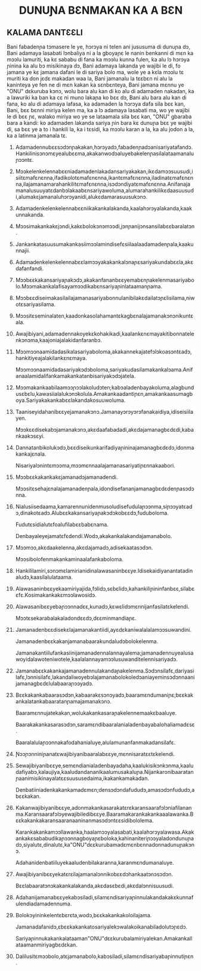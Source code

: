 <h1 align='center'>DUNUƝA BƐNMAKAN KA A BƐN</h1>
<h2>KALAMA DANTƐƐLI</h2>
<p>Bani fabadenɲa tɔmasere le ye, hɔrɔya ni telen ani jususuma di dunuɲa dɔ,
Bani adamaya lasabati lɔnbaliya ni a la gboyaɲɛ le nanin benkanni di mɛn ka mɔɔlu lamuriti, ka kɛ sababu di fana ka mɔɔlu kunna fulen, ka alu lɔ hɔrɔya ɲinina ka alu bɔ misikinaya dɔ,
Bani adamaya lakanda ye wajibi le di, fo jamana ye kɛ jamana dafani le di sariya bolo ma, wole ye a kɛla mɔɔlu tɛ muriti ka don jɛdɛ makadan waa la,
Bani jamanalu la tɛɛbɛn ni alu la kaninteya ye fen ne di mɛn kakan ka sɛnbɛnteya,
Bani jamana mɛnnu ye "ONU" dɛkuruba kɔnɔ, wolu bara alu kan di ko alu di adamaden nakadan, ka a lawuriki ka ban ka cɛ ni muno lakaɲa ko bɛɛ dɔ,
Bani alu bara alu kan di fana, ko alu di adamaya lafasa, ka adamaden la hɔrɔya dafa sila bɛɛ kan,
Bani, bɛɛ bɛnni miriya kelen ma, ka a lɔ adamaya lasabati ma, wo ye wajibi le di bɛɛ ɲɛ, walako miriya wo ye se lataamala sila bɛɛ kan, "ONU" gbaraba bara a kandi: ko adamaden lakanda sariya ɲin bara kɛ dunuɲa bɛɛ ye wajibi di, sa bɛɛ ye a to i hankili la, ka i tɛsidi, ka mɔɔlu karan a la, ka alu jodon a la, ka a latinma jamanala tɛ.</p>
<ol>
  <li>
    <p>Adamadennubɛɛsɔdɔnɲakakan,hɔrɔyadɔ,fabadenɲadɔanisariyatafandɔ.Hankilinisɔnɔmɛyealubɛɛma,akakanwodɔaluyebakelenɲasilalataamanaluɲɔɔntɛ.</p>
  </li>
  <li>
    <p>Mɔɔkelenkelennabɛɛniadamadenlakadansariyakakan,ikɛdamɔɔsuusudi,isiitɛmafɛnɛnna,ifadikolotɛmafɛnɛnna,ikantɛmafɛnɛnna,iladinatɛmafɛnɛnna,ilajamanamarahankilitɛmafɛnɛnna,isɔdɔndiyatɛmafɛnɛnna.Anifanajamanalusuuyatɛdanbɔlakaabɛnsariyawoluma,alumarahankilikɛdaasuusudi,alumakɛjamanaluhɔrɔyanidi,alukɛdamarasuusukɔnɔ.</p>
  </li>
  <li>
    <p>Adamadenkelenkelennabɛɛniikakankalakanda,kaalahɔrɔyalakanda,kaakunnakanda.</p>
  </li>
  <li>
    <p>Mɔɔsimakankakɛjɔndi,kakɛbolokɔnɔmɔɔdi,jɔnɲanijɔnsansilabɛɛbaralatɔn.</p>
  </li>
  <li>
    <p>Jankankatasuusumakankasiimɔɔlamindisefɛsiilaalaadamadenɲala,kaakunnajii.</p>
  </li>
  <li>
    <p>Adamadenkelenkelennabɛɛlamɔɔyakakankalɔnaɲɛsariyakundabɛɛla,akɛdafanfandi.</p>
  </li>
  <li>
    <p>Mɔɔbɛɛkakansariyaɲakɔdɔ,akakanfananbɛɛyemabɛnɲakelenmasariyabolo.Mɔɔmakankalafisayamɔɔdikabɛnsariyaɲinlataamanɲama.</p>
  </li>
  <li>
    <p>Mɔɔbɛɛdiseimakasilailajamanasariyabonnulanibilakɛdailatɔɲɛlisilama,niwotɛsariyasilama.</p>
  </li>
  <li>
    <p>Mɔɔsitɛseminalaten,kaadonkasolahamantɛkagbɛnalajamanakɔnɔnikuntɛala.</p>
  </li>
  <li>
    <p>Awajibiyani,adamadennakoyekɛkohakikadi,kaalankɛnɛmayakitibonnatelenkɔnɔma,kaajoniajalakidanfaranbɔ.</p>
  </li>
  <li>
    <p>Mɔɔmɔɔnaamidadasikalasariyaboloma,akakannekajatefɔlɔkoasɔntɛadɔ,hankitiyeajalakilankɛnɛmaya.</p>
    <p>Mɔɔmɔɔnaamidadasariyakɔdɔboloma,sariyakudasilamakankalɔama.Anifanaalamidalifankamakankatanbisariyakɔdɔjatela.</p>
  </li>
  <li>
    <p>Mɔɔmakankaabilaamɔɔɲɔɔlakoludɔten;kabɔaladenbayakoluma,alagbundusɛbɛlu,kawasiialalukɔnɔkolula.Amakankaadantiɲɛn,amakankaasumagboya.Sariyakakankabɛɛlakandakosuuwoluma.</p>
  </li>
  <li>
    <p>Taaniseyidahanibɛɛyejamanakɔnɔ.Jamanayɔrɔyɔrɔfanakaidiya,idiseisiilayen.</p>
    <p>Mɔɔkɛɛdisekabɔjamanakɔnɔ,akɛdaafabadadi,akɛdajamanagbɛdɛdi,kabankaakɔsɛyi.</p>
  </li>
  <li>
    <p>Dannatanbikolukɔdɔ,bɛɛdiseikunkarifadiyaɲininajamanagbɛdɛdɔ,idonmakankajɛnala.</p>
    <p>Nisariyalɔnintɛmɔɔma,mɔɔmɛnnaalajamanasariyatiɲɛnnakaabori.</p>
  </li>
  <li>
    <p>Mɔɔbɛɛkakankakɛjamanadɔjamanadendi.</p>
    <p>Mɔɔsitɛsehajɛnalajamanadenɲala,idondisefananjamanagbɛdɛdenɲasɔdɔnna.</p>
  </li>
  <li>
    <p>Nialusiisedaama,kamarennunidenmusoludisefudulaɲɔɔnma,siɲɔɔyatɛadɔ,dinakotɛadɔ.Alubɛɛkakansariyaɲakɔdɔkobɛɛdɔ,fuduboloma.</p>
    <p>Fudutɛsidialutɛfoalufilabɛɛbabɛnama.</p>
    <p>Denbayaleyejamatɛfɛdendi.Wodɔ,akakankalakandajamanabolo.</p>
  </li>
  <li>
    <p>Mɔɔmɔɔ,akɛdaakelenna,akɛdajamadɔ,adisekaatasɔdɔn.</p>
    <p>Mɔɔsibolofenmakankaminaalafankaboloma.</p>
  </li>
  <li>
    <p>Hankililamiri,sɔnɔmɛlamirianidinalawasaninbɛɛye.Idisekaidiyanantatadinaludɔ,kaasilalulataama.</p>
  </li>
  <li>
    <p>Alawasaninbɛɛyekaamiriyajida,fɔlidɔ,sɛbɛlidɔ,kahankiliɲininfanbɛɛ,silabɛɛfɛ.Kosimakankakɛmɔɔlawosidɔ.</p>
  </li>
  <li>
    <p>Alawasanibɛɛyebaɲɔɔnnadɛɛ,kunadɔ,kɛwɛlidɔmɛnnijanfasilatɛkelendi.</p>
    <p>Mɔɔtɛsekarabalakaladondɛɛdɔ,dɛɛminmandiaɲɛ.</p>
  </li>
  <li>
    <p>Jamanadenbɛɛdisekɛlajamanakantiidi,ayɛdɛkaniwalalalamɔɔsuwandini.</p>
    <p>Jamanadenbɛɛkakanjamanabaarakundaludɔbolokelenma.</p>
    <p>Jamanakantiilufankasiinijamanadennalannayalema;jamanadennuyealusawoyidalawoteniwotele,kaalalannayamɔɔlusuwanditelennisariyadɔ.</p>
  </li>
  <li>
    <p>Jamanabɛɛkakankajamanadennulakandaɲakelenma.Sɔdɔnsilafɛ,dariyasilafɛ,lɔnnisilafɛ,lakandaliwoyebɔlajamanabolokoledɔaniayeminsɔdɔnnaanijamanagbɛdɛlulabaaraɲɔɔyadɔ.</p>
  </li>
  <li>
    <p>Bɛɛkakankabaarasɔdɔn,kabaarakɛsɔnɔyadɔ,baaramɛndumaniɲɛ;bɛɛkakankalatankabaaratanɲamajamanakɔnɔ.</p>
    <p>Baaramɛnnujatekakan,wolukakankasaraɲakelennemaakɛbaaluye.</p>
    <p>Baarakakankasarasɔdɔn,saramɛndibaaralanialadenbayabalohaliamadɛsɛ.</p>
    <p>Baaralalulaɲɔɔnnakafodahanialuye,alulamunanfanmakadansilafɛ.</p>
  </li>
  <li>
    <p>Ɲɔɔɲɔnniniɲanatɛwajibiyanibaaralabɛɛye,mɛnnisaratɛɛtɛkelendi.</p>
  </li>
  <li>
    <p>Sewajibiyanibɛɛye,semɛndianialadenbayadaha,kaalukisikɔnkɔnma,kaaludafiyabɔ,kalaujiya,kaaludandananikaalumusakaluɲa.Nijankaronibaaratanɲaanimisikinayalatɛɛsuususedaima,ikakankamakadan.</p>
    <p>Denbatiiniadenkakankamadɛmɛn;densɔdɔndafududɔ,amasɔdɔnfududɔ,abɛɛkakan.</p>
  </li>
  <li>
    <p>Kakanwajibiyanibɛɛye,adonmakankasarakatɛrɛkaransaarafɔlɔniafilananma.Karansaarafɔlɔyewajibiledibɛɛye.Baaramakarankakankaaalawanka.Bɛɛkakankakaransaaranaaninanmasɔdɔntɛɛsidibololema.</p>
    <p>Karankakankamɔɔllawanka,haalamɔɔyalasabati,kaalahɔrɔyalawasa.Akakankakɛsababudikaɲɔɔnnagboyaɲɛboloka,kahinaniteriɲɔɔyaladondunuɲadɔ,siyalutɛ,dinalutɛ,ka"ONU"dɛɛkurubamadɛmɛnbɛnnadonnadunuɲakɔnɔ.</p>
    <p>Adahanidenbatiiluyekaaludenbilakaranna,karanmɛndumanaluye.</p>
  </li>
  <li>
    <p>Awajibiyanibɛɛyekatɛrɛilajamanalɔnnikobɛɛdɔhankaatɔnɔsɔdɔn.</p>
    <p>Bɛɛlabaaratɔnɔkakankalakanda,akɛdasɛbɛdi,akɛdalɔnnisuusudi.</p>
  </li>
  <li>
    <p>Adahanijamanabɛɛyekabɔsiladi,silamɛndisariyaɲinnulakandakakɛkunnafulendiadamadennuma.</p>
  </li>
  <li>
    <p>Bolokɔyininkelentɛbɛrɛta,wodɔ,bɛɛkakankakoloilajama.</p>
    <p>Jamanadafanidɔ,ɛbɛɛkakankatosariyalekɔwalakoikanabiladolutɔɲɛdɔ.</p>
    <p>Sariyaɲinnukakankalataaman"ONU"dɛɛkurubalamiriyalekan.Amakankallataamanmiriyagbɛdɛkan.</p>
  </li>
  <li>
    <p>Dalilusitɛmɔɔbolo,atɛjamanabolo,kabɔsiladi,silamɛndisariyabaɲinnutiɲɛn.</p>
  </li>
</ol>